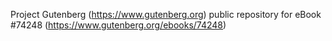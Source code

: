 Project Gutenberg (https://www.gutenberg.org) public repository for eBook #74248 (https://www.gutenberg.org/ebooks/74248)
